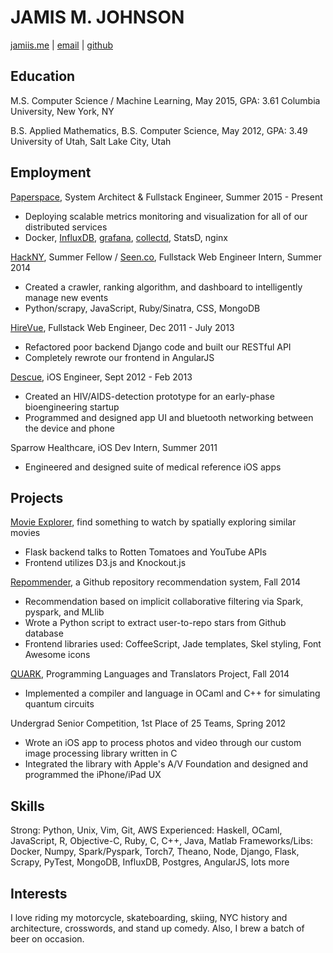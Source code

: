 # JAMIS M. JOHNSON
[jamiis.me](http://jamiis.me) | [email](mailto:jamismanwaring@gmail.com) | [github](https://github.com/jamiis)

## Education
M.S. Computer Science / Machine Learning, May 2015, GPA: 3.61
Columbia University, New York, NY  

B.S. Applied Mathematics, B.S. Computer Science, May 2012, GPA: 3.49  
University of Utah, Salt Lake City, Utah

## Employment
[Paperspace](https://paperspace.io/), System Architect & Fullstack Engineer, Summer 2015 - Present
- Deploying scalable metrics monitoring and visualization for all of our distributed services
- Docker, [InfluxDB](https://influxdb.com/), [grafana](http://play.grafana.org/), [collectd](https://collectd.org/), StatsD, nginx

[HackNY](http://hackny.org/a/2014/07/hackny-2014-fellowship-demofest-and-class-announcement/), Summer Fellow / [Seen.co](http://seen.co/), Fullstack Web Engineer Intern, Summer 2014  
- Created a crawler, ranking algorithm, and dashboard to intelligently manage new events
- Python/scrapy, JavaScript, Ruby/Sinatra, CSS, MongoDB

[HireVue](http://hirevue.com/), Fullstack Web Engineer, Dec 2011 - July 2013  
- Refactored poor backend Django code and built our RESTful API  
- Completely rewrote our frontend in AngularJS

[Descue](http://descue.com/), iOS Engineer, Sept 2012 - Feb 2013  
- Created an HIV/AIDS-detection prototype for an early-phase bioengineering startup  
- Programmed and designed app UI and bluetooth networking between the device and phone

Sparrow Healthcare, iOS Dev Intern, Summer 2011  
- Engineered and designed suite of medical reference iOS apps  

## Projects
[Movie Explorer](http://movieexplorer.me), find something to watch by spatially exploring similar movies
- Flask backend talks to Rotten Tomatoes and YouTube APIs
- Frontend utilizes D3.js and Knockout.js

[Repommender](https://github.com/jamiis/repommender), a Github repository recommendation system, Fall 2014
- Recommendation based on implicit collaborative filtering via Spark, pyspark, and MLlib
- Wrote a Python script to extract user-to-repo stars from Github database
- Frontend libraries used: CoffeeScript, Jade templates, Skel styling, Font Awesome icons

[QUARK](https://github.com/quarklang/QUARK), Programming Languages and Translators Project, Fall 2014
- Implemented a compiler and language in OCaml and C++ for simulating quantum circuits

Undergrad Senior Competition, 1st Place of 25 Teams, Spring 2012  
- Wrote an iOS app to process photos and video through our custom image processing library written in C  
- Integrated the library with Apple's A/V Foundation and designed and programmed the iPhone/iPad UX  

## Skills
Strong: Python, Unix, Vim, Git, AWS
Experienced: Haskell, OCaml, JavaScript, R, Objective-C, Ruby, C, C++, Java, Matlab
Frameworks/Libs: Docker, Numpy, Spark/Pyspark, Torch7, Theano, Node, Django, Flask, Scrapy, PyTest, MongoDB, InfluxDB, Postgres, AngularJS, lots more

## Interests
I love riding my motorcycle, skateboarding, skiing, NYC history and architecture, crosswords, and stand up comedy. Also, I brew a batch of beer on occasion.  
